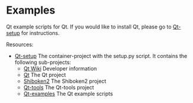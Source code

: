 Examples
========

Qt example scripts for Qt. If you would like to install Qt, please go to [Qt-setup](https://github.com/PySide/Qt-setup) for instructions.

Resources:

* [Qt-setup](https://github.com/PySide/Qt-setup)
  The container-project with the setup.py script. It contains the following sub-projects:
  * [Qt Wiki](https://github.com/PySide/Qt/wiki)
    Developer information
  * [Qt](https://github.com/PySide/Qt)
    The Qt project
  * [Shiboken2](https://github.com/PySide/shiboken2)
    The Shiboken2 project
  * [Qt-tools](https://github.com/PySide/Qt-examples)
    The Qt-tools project
  * [Qt-examples](https://github.com/PySide/Qt-examples)
    The Qt example scripts
